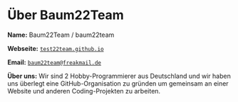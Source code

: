 # Über Baum22Team

**Name:** Baum22Team / baum22team

**Webseite:** [`test22team.github.io`](https://test22team.github.io)

**Email:** [`baum22team@freakmail.de`](mailto:baum22team@freakmail.de)

**Über uns:** Wir sind 2 Hobby-Programmierer aus Deutschland und wir haben uns überlegt eine GitHub-Organisation zu gründen um gemeinsam an einer Website und anderen Coding-Projekten zu arbeiten.
